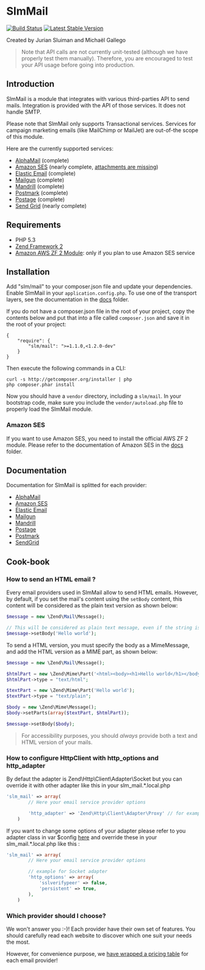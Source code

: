 SlmMail
=======

[![Build Status](https://travis-ci.org/juriansluiman/SlmMail.png?branch=amazon-ses-exceptions)](https://travis-ci.org/juriansluiman/SlmMail)
[![Latest Stable Version](https://poser.pugx.org/slm/mail/v/stable.png)](https://packagist.org/packages/slm/mail)

Created by Jurian Sluiman and Michaël Gallego

> Note that API calls are not currently unit-tested (although we have properly test them manually). Therefore, you
are encouraged to test your API usage before going into production.

Introduction
------------

SlmMail is a module that integrates with various third-parties API to send mails. Integration is provided with the
API of those services. It does not handle SMTP.

Please note that SlmMail only supports Transactional services. Services for campaign marketing emails (like MailChimp
or MailJet) are out-of-the scope of this module.

Here are the currently supported services:

* [AlphaMail](http://www.amail.io) (complete)
* [Amazon SES](http://aws.amazon.com/ses) (nearly complete, [attachments are missing](https://github.com/juriansluiman/SlmMail/issues/44))
* [Elastic Email](http://elasticemail.com) (complete)
* [Mailgun](http://www.mailgun.com) (complete)
* [Mandrill](http://mandrill.com) (complete)
* [Postmark](https://postmarkapp.com) (complete)
* [Postage](http://postageapp.com) (complete)
* [Send Grid](http://sendgrid.com) (nearly complete)

Requirements
------------

* PHP 5.3
* [Zend Framework 2](https://github.com/zendframework/zf2)
* [Amazon AWS ZF 2 Module](https://github.com/aws/aws-sdk-php-zf2): only if you plan to use Amazon SES service

Installation
------------

Add "slm/mail" to your composer.json file and update your dependencies. Enable SlmMail in your
`application.config.php`. To use one of the transport layers, see the documentation in the [docs](https://github.com/juriansluiman/SlmMail/tree/master/docs) folder.

If you do not have a composer.json file in the root of your project, copy the contents below and put that into a
file called `composer.json` and save it in the root of your project:

```
{
    "require": {
        "slm/mail": ">=1.1.0,<1.2.0-dev"
    }
}
```

Then execute the following commands in a CLI:

```
curl -s http://getcomposer.org/installer | php
php composer.phar install
```

Now you should have a `vendor` directory, including a `slm/mail`. In your bootstrap code, make sure
you include the `vendor/autoload.php` file to properly load the SlmMail module.

### Amazon SES

If you want to use Amazon SES, you need to install the official AWS ZF 2 module. Please refer to the documentation
of Amazon SES in the [docs](https://github.com/juriansluiman/SlmMail/tree/master/docs) folder.

Documentation
-------------

Documentation for SlmMail is splitted for each provider:

* [AlphaMail](/docs/AlphaMail.md)
* [Amazon SES](/docs/Ses.md)
* [Elastic Email](/docs/ElasticEmail.md)
* [Mailgun](/docs/Mailgun.md)
* [Mandrill](/docs/Mandrill.md)
* [Postage](/docs/Postage.md)
* [Postmark](/docs/Postmark.md)
* [SendGrid](/docs/SendGrid.md)

Cook-book
---------

### How to send an HTML email ?

Every email providers used in SlmMail allow to send HTML emails. However, by default, if you set the mail's content
using the `setBody` content, this content will be considered as the plain text version as shown below:

```php
$message = new \Zend\Mail\Message();

// This will be considered as plain text message, even if the string is valid HTML code
$message->setBody('Hello world');
```

To send a HTML version, you must specify the body as a MimeMessage, and add the HTML version as a MIME part, as
shown below:

```php
$message = new \Zend\Mail\Message();

$htmlPart = new \Zend\Mime\Part('<html><body><h1>Hello world</h1></body></html>');
$htmlPart->type = "text/html";

$textPart = new \Zend\Mime\Part('Hello world');
$textPart->type = "text/plain";

$body = new \Zend\Mime\Message();
$body->setParts(array($textPart, $htmlPart));

$message->setBody($body);
```

> For accessibility purposes, you should *always* provide both a text and HTML version of your mails.

### How to configure HttpClient with http_options and http_adapter

By defaut the adapter is Zend\Http\Client\Adapter\Socket but you can override it with other adapter like this in your slm_mail.*.local.php

```php
'slm_mail' => array(
        // Here your email service provider options

        'http_adapter' => 'Zend\Http\Client\Adapter\Proxy' // for example
    )
```

If you want to change some options of your adapter please refer to you adapter class in var $config [here](https://github.com/zendframework/zf2/tree/master/library/Zend/Http/Client/Adapter) and override these in your slm_mail.*.local.php like this :

```php
'slm_mail' => array(
        // Here your email service provider options

        // example for Socket adapter
        'http_options' => array(
            'sslverifypeer' => false,
            'persistent' => true,
        ),
    )
```

### Which provider should I choose?

We won't answer you :-)! Each provider have their own set of features. You should carefully read each website
to discover which one suit your needs the most.

However, for convenience purpose, we [have wrapped a pricing table](/docs/Pricing.md) for each email provider!
